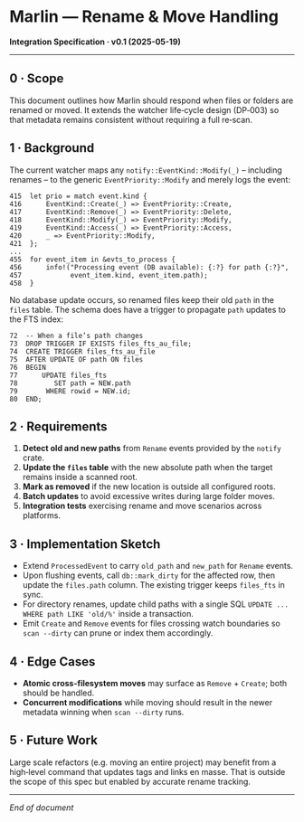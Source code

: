 # Marlin — Rename & Move Handling

**Integration Specification · v0.1 (2025-05-19)**

---

## 0 · Scope

This document outlines how Marlin should respond when files or folders are renamed or moved. It extends the watcher life‑cycle design (DP‑003) so that metadata remains consistent without requiring a full re‑scan.

## 1 · Background

The current watcher maps any `notify::EventKind::Modify(_)` – including renames – to the generic `EventPriority::Modify` and merely logs the event:

```
415  let prio = match event.kind {
416      EventKind::Create(_) => EventPriority::Create,
417      EventKind::Remove(_) => EventPriority::Delete,
418      EventKind::Modify(_) => EventPriority::Modify,
419      EventKind::Access(_) => EventPriority::Access,
420      _ => EventPriority::Modify,
421  };
...
455  for event_item in &evts_to_process {
456      info!("Processing event (DB available): {:?} for path {:?}",
457            event_item.kind, event_item.path);
458  }
```

No database update occurs, so renamed files keep their old `path` in the `files` table. The schema does have a trigger to propagate `path` updates to the FTS index:

```
72  -- When a file’s path changes
73  DROP TRIGGER IF EXISTS files_fts_au_file;
74  CREATE TRIGGER files_fts_au_file
75  AFTER UPDATE OF path ON files
76  BEGIN
77      UPDATE files_fts
78         SET path = NEW.path
79       WHERE rowid = NEW.id;
80  END;
```

## 2 · Requirements

1. **Detect old and new paths** from `Rename` events provided by the `notify` crate.
2. **Update the `files` table** with the new absolute path when the target remains inside a scanned root.
3. **Mark as removed** if the new location is outside all configured roots.
4. **Batch updates** to avoid excessive writes during large folder moves.
5. **Integration tests** exercising rename and move scenarios across platforms.

## 3 · Implementation Sketch

* Extend `ProcessedEvent` to carry `old_path` and `new_path` for `Rename` events.
* Upon flushing events, call `db::mark_dirty` for the affected row, then update the `files.path` column. The existing trigger keeps `files_fts` in sync.
* For directory renames, update child paths with a single SQL `UPDATE ... WHERE path LIKE 'old/%'` inside a transaction.
* Emit `Create` and `Remove` events for files crossing watch boundaries so `scan --dirty` can prune or index them accordingly.

## 4 · Edge Cases

* **Atomic cross-filesystem moves** may surface as `Remove` + `Create`; both should be handled.
* **Concurrent modifications** while moving should result in the newer metadata winning when `scan --dirty` runs.

## 5 · Future Work

Large scale refactors (e.g. moving an entire project) may benefit from a high‑level command that updates tags and links en masse. That is outside the scope of this spec but enabled by accurate rename tracking.

---

*End of document*

